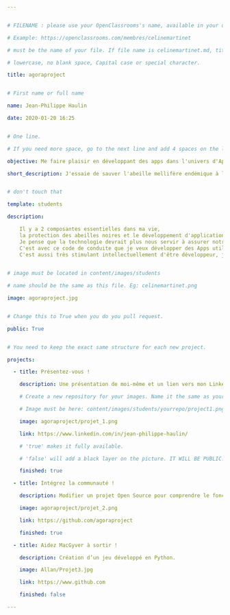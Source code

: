```yaml
---


# FILENAME : please use your OpenClassrooms's name, available in your url.

# Example: https://openclassrooms.com/membres/celinemartinet

# must be the name of your file. If file name is celinemartinet.md, title is celinemartinet.

# lowercase, no blank space, Capital case or special character.

title: agoraproject


# First name or full name

name: Jean-Philippe Haulin

date: 2020-01-20 16:25


# One line.

# If you need more space, go to the next line and add 4 spaces on the left, as in 'description'.

objective: Me faire plaisir en développant des apps dans l'univers d'Apple, ce qui m'attire depuis longtemps.

short_description: J'essaie de sauver l'abeille mellifère endémique à la France et la technologie mobile pourrait bien m'y aider. 


# don't touch that

template: students

description:

    Il y a 2 composantes essentielles dans ma vie,
    la protection des abeilles noires et le développement d'applications à son service.
    Je pense que la technologie devrait plus nous servir à assurer notre avenir plutôt qu'à le mettre en danger.
    C'est avec ce code de conduite que je veux développer des Apps utiles, qui m'aideront à sauver les abeilles mellifère endémiques à la France.
    C'est aussi très stimulant intellectuellement d'être développeur, je n'ai pas l'intention d'arrêter d'apprendre de si tôt. 
    

# image must be located in content/images/students

# name should be the same as this file. Eg: celinemartinet.png

image: agoraproject.jpg


# Change this to True when you do you pull request.

public: True


# You need to keep the exact same structure for each new project.

projects:

  - title: Présentez-vous !

    description: Une présentation de moi-même et un lien vers mon LinkedIn.

    # Create a new repository for your images. Name it the same as your nickname and profile picture.

    # Image must be here: content/images/students/yourrepo/project1.png

    image: agoraproject/projet_1.png

    link: https://www.linkedin.com/in/jean-philippe-haulin/

    # 'true' makes it fully available.

    # 'false' will add a black layer on the picture. IT WILL BE PUBLIC!

    finished: true

  - title: Intégrez la communauté !

    description: Modifier un projet Open Source pour comprendre le fonctionnement de Github et des pull requests. 

    image: agoraproject/projet_2.png

    link: https://github.com/agoraproject

    finished: true

  - title: Aidez MacGyver à sortir !

    description: Création d’un jeu développé en Python.

    image: Allan/Projet3.jpg

    link: https://www.github.com

    finished: false

---
```

